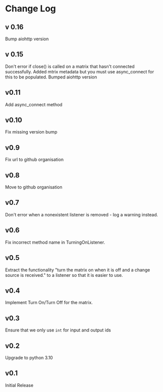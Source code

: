 Change Log
=======================


v 0.16
------------

Bump aiohttp version

v 0.15
------------

Don't error if close() is called on a matrix that hasn't connected successfully.
Added mtrix metadata but you must use async_connect for this to be populated. 
Bumped aiohttp version


v0.11
------------

Add async_connect method

v0.10
------------

Fix missing version bump 

v0.9
------------

Fix url to github organisation


v0.8
------------

Move to github organisation

v0.7
------------

Don't error when a nonexistent listener is removed - log a warning instead.


v0.6
------------

Fix incorrect method name in TurningOnListener.

v0.5
------------

Extract the functionality "turn the matrix on when it is off and a change source is received." to a listener
so that it is easier to use.

v0.4
------------

Implement Turn On/Turn Off for the matrix.

v0.3
------------

Ensure that we only use `int` for input and output ids

v0.2
------------

Upgrade to python 3.10

v0.1
------------

Initial Release
